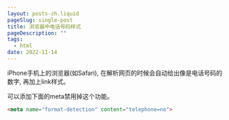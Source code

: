 ```yaml
---
layout: posts-zh.liquid
pageSlug: single-post
title: 浏览器中电话号码样式
pageDescription: ""
tags: 
  - html
date: 2022-11-14
---
```

iPhone手机上的浏览器(如Safari), 在解析网页的时候会自动给出像是电话号码的数字, 再加上link样式。

可以添加下面的meta禁用掉这个功能。

```html
<meta name="format-detection" content="telephone=no">
```